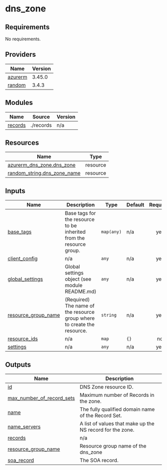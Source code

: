 # dns_zone

<!-- BEGINNING OF PRE-COMMIT-TERRAFORM DOCS HOOK -->
## Requirements

No requirements.

## Providers

| Name | Version |
|------|---------|
| <a name="provider_azurerm"></a> [azurerm](#provider\_azurerm) | 3.45.0 |
| <a name="provider_random"></a> [random](#provider\_random) | 3.4.3 |

## Modules

| Name | Source | Version |
|------|--------|---------|
| <a name="module_records"></a> [records](#module\_records) | ./records | n/a |

## Resources

| Name | Type |
|------|------|
| [azurerm_dns_zone.dns_zone](https://registry.terraform.io/providers/hashicorp/azurerm/latest/docs/resources/dns_zone) | resource |
| [random_string.dns_zone_name](https://registry.terraform.io/providers/hashicorp/random/latest/docs/resources/string) | resource |

## Inputs

| Name | Description | Type | Default | Required |
|------|-------------|------|---------|:--------:|
| <a name="input_base_tags"></a> [base\_tags](#input\_base\_tags) | Base tags for the resource to be inherited from the resource group. | `map(any)` | n/a | yes |
| <a name="input_client_config"></a> [client\_config](#input\_client\_config) | n/a | `any` | n/a | yes |
| <a name="input_global_settings"></a> [global\_settings](#input\_global\_settings) | Global settings object (see module README.md) | `any` | n/a | yes |
| <a name="input_resource_group_name"></a> [resource\_group\_name](#input\_resource\_group\_name) | (Required) The name of the resource group where to create the resource. | `string` | n/a | yes |
| <a name="input_resource_ids"></a> [resource\_ids](#input\_resource\_ids) | n/a | `map` | `{}` | no |
| <a name="input_settings"></a> [settings](#input\_settings) | n/a | `any` | n/a | yes |

## Outputs

| Name | Description |
|------|-------------|
| <a name="output_id"></a> [id](#output\_id) | DNS Zone resource ID. |
| <a name="output_max_number_of_record_sets"></a> [max\_number\_of\_record\_sets](#output\_max\_number\_of\_record\_sets) | Maximum number of Records in the zone. |
| <a name="output_name"></a> [name](#output\_name) | The fully qualified domain name of the Record Set. |
| <a name="output_name_servers"></a> [name\_servers](#output\_name\_servers) | A list of values that make up the NS record for the zone. |
| <a name="output_records"></a> [records](#output\_records) | n/a |
| <a name="output_resource_group_name"></a> [resource\_group\_name](#output\_resource\_group\_name) | Resource group name of the dns\_zone |
| <a name="output_soa_record"></a> [soa\_record](#output\_soa\_record) | The SOA record. |
<!-- END OF PRE-COMMIT-TERRAFORM DOCS HOOK -->

